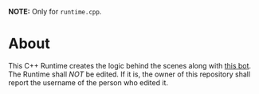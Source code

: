 **NOTE:** Only for `runtime.cpp`.

# About
This C++ Runtime creates the logic behind the scenes along with [this bot](https://github.com/redstone2010/easy-erb.github.io/blob/master/app/important-stuff/bot.c).
The Runtime shall *NOT* be edited. If it is, the owner of this repository shall report the username of the person who edited it.
